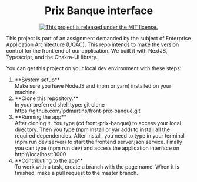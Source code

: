 <h1 align="center">
  Prix Banque interface
</h1>
<p align="center">
  <a href="https://github.com/ipdmartins/Hedera_test1/blob/master/LICENSE">
    <img src="https://img.shields.io/badge/license-MIT-blue.svg" alt="This project is released under the MIT license." />
  </a>
</p>
<p align="left">
  This project is part of an assignment demanded by the subject of Enterprise Application Architecture (UQAC). This repo intends to make the version control for the front end of our application. We built it with NextJS, Typescript, and the Chakra-UI library.
</p>
<p>
	You can get this project on your local dev environment with these steps:
	<ol>
  	<li>
			**System setup**</br>
			Make sure you have NodeJS and (npm or yarn) installed on your machine.
		</li>
		<li>
			**Clone this repository.**</br>
			In your preferred shell type: git clone https://github.com/ipdmartins/front-prix-banque.git
		</li> 	
		<li>
			**Running the app**</br>
			After cloning it. You type (cd front-prix-banque) to access your local directory.
      Then you type (npm install or yar add) to install all the required dependencies.
      After install, you need to type in your terminal (npm run dev:server) to start the
      frontend server.json service. Finally you can type (npm run dev) and access the application interface on http://localhost:3000
		</li>
		<li>
			**Contributing to the app**</br>
			To work with a task, create a branch with the page name. When it is finished, make a pull request to the master branch.
		</li>
	</ol>
</p>
